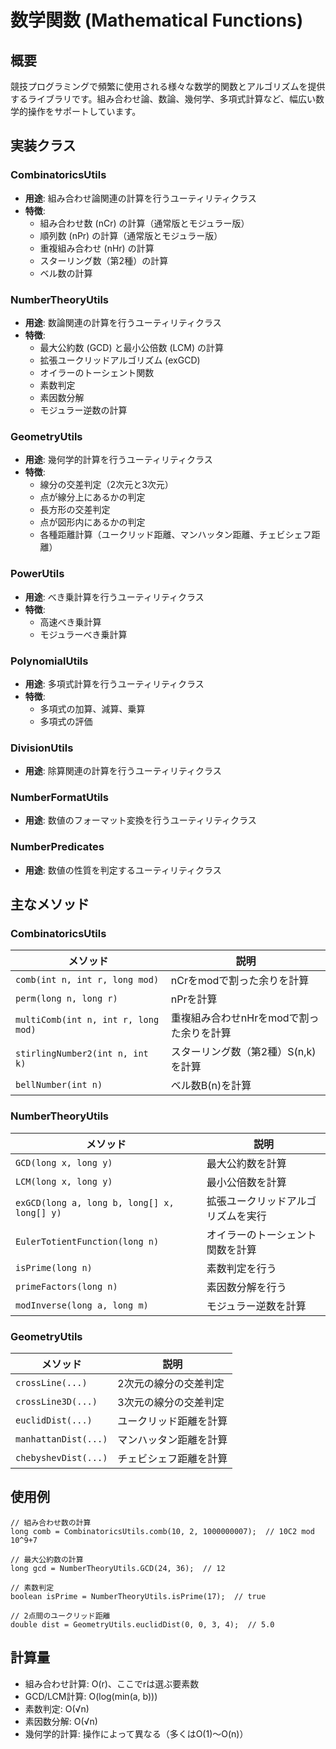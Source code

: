 # 数学関数 (Mathematical Functions)

## 概要

競技プログラミングで頻繁に使用される様々な数学的関数とアルゴリズムを提供するライブラリです。組み合わせ論、数論、幾何学、多項式計算など、幅広い数学的操作をサポートしています。

## 実装クラス

### CombinatoricsUtils

- **用途**: 組み合わせ論関連の計算を行うユーティリティクラス
- **特徴**:
	- 組み合わせ数 (nCr) の計算（通常版とモジュラー版）
	- 順列数 (nPr) の計算（通常版とモジュラー版）
	- 重複組み合わせ (nHr) の計算
	- スターリング数（第2種）の計算
	- ベル数の計算

### NumberTheoryUtils

- **用途**: 数論関連の計算を行うユーティリティクラス
- **特徴**:
	- 最大公約数 (GCD) と最小公倍数 (LCM) の計算
	- 拡張ユークリッドアルゴリズム (exGCD)
	- オイラーのトーシェント関数
	- 素数判定
	- 素因数分解
	- モジュラー逆数の計算

### GeometryUtils

- **用途**: 幾何学的計算を行うユーティリティクラス
- **特徴**:
	- 線分の交差判定（2次元と3次元）
	- 点が線分上にあるかの判定
	- 長方形の交差判定
	- 点が図形内にあるかの判定
	- 各種距離計算（ユークリッド距離、マンハッタン距離、チェビシェフ距離）

### PowerUtils

- **用途**: べき乗計算を行うユーティリティクラス
- **特徴**:
	- 高速べき乗計算
	- モジュラーべき乗計算

### PolynomialUtils

- **用途**: 多項式計算を行うユーティリティクラス
- **特徴**:
	- 多項式の加算、減算、乗算
	- 多項式の評価

### DivisionUtils

- **用途**: 除算関連の計算を行うユーティリティクラス

### NumberFormatUtils

- **用途**: 数値のフォーマット変換を行うユーティリティクラス

### NumberPredicates

- **用途**: 数値の性質を判定するユーティリティクラス

## 主なメソッド

### CombinatoricsUtils

| メソッド                                | 説明                      |
|-------------------------------------|-------------------------|
| `comb(int n, int r, long mod)`      | nCrをmodで割った余りを計算        |
| `perm(long n, long r)`              | nPrを計算                  |
| `multiComb(int n, int r, long mod)` | 重複組み合わせnHrをmodで割った余りを計算 |
| `stirlingNumber2(int n, int k)`     | スターリング数（第2種）S(n,k)を計算   |
| `bellNumber(int n)`                 | ベル数B(n)を計算              |

### NumberTheoryUtils

| メソッド                                        | 説明                |
|---------------------------------------------|-------------------|
| `GCD(long x, long y)`                       | 最大公約数を計算          |
| `LCM(long x, long y)`                       | 最小公倍数を計算          |
| `exGCD(long a, long b, long[] x, long[] y)` | 拡張ユークリッドアルゴリズムを実行 |
| `EulerTotientFunction(long n)`              | オイラーのトーシェント関数を計算  |
| `isPrime(long n)`                           | 素数判定を行う           |
| `primeFactors(long n)`                      | 素因数分解を行う          |
| `modInverse(long a, long m)`                | モジュラー逆数を計算        |

### GeometryUtils

| メソッド                 | 説明          |
|----------------------|-------------|
| `crossLine(...)`     | 2次元の線分の交差判定 |
| `crossLine3D(...)`   | 3次元の線分の交差判定 |
| `euclidDist(...)`    | ユークリッド距離を計算 |
| `manhattanDist(...)` | マンハッタン距離を計算 |
| `chebyshevDist(...)` | チェビシェフ距離を計算 |

## 使用例

    // 組み合わせ数の計算
    long comb = CombinatoricsUtils.comb(10, 2, 1000000007);  // 10C2 mod 10^9+7
    
    // 最大公約数の計算
    long gcd = NumberTheoryUtils.GCD(24, 36);  // 12
    
    // 素数判定
    boolean isPrime = NumberTheoryUtils.isPrime(17);  // true
    
    // 2点間のユークリッド距離
    double dist = GeometryUtils.euclidDist(0, 0, 3, 4);  // 5.0

## 計算量

- 組み合わせ計算: O(r)、ここでrは選ぶ要素数
- GCD/LCM計算: O(log(min(a, b)))
- 素数判定: O(√n)
- 素因数分解: O(√n)
- 幾何学的計算: 操作によって異なる（多くはO(1)〜O(n)）